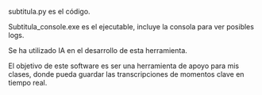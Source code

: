 subtitula.py es el código.

Subtitula_console.exe es el ejecutable, incluye la consola para ver posibles logs.

Se ha utilizado IA en el desarrollo de esta herramienta.

El objetivo de este software es ser una herramienta de apoyo para mis clases, donde pueda guardar las transcripciones de momentos clave en tiempo real.
